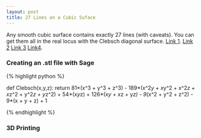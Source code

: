 ```yaml
---
layout: post
title: 27 Lines on a Cubic Suface
---
```


Any smooth cubic surface contains exactly 27 lines (with caveats). You can get them all in the real locus with the Clebsch diagonal surface. [Link 1](https://blogs.ams.org/visualinsight/2016/02/15/27-lines-on-a-cubic-surface/). [Link 2](https://analyticphysics.com/Higher%20Dimensions/27%20Lines%20on%20a%20Cubic%20Surface.htm) [Link 3](https://en.wikipedia.org/wiki/Clebsch_surface) [Link4](https://en.wikipedia.org/wiki/Cubic_surface#27_lines_on_a_cubic_surface).

### Creating an .stl file with Sage

{% highlight python %}

def Clebsch(x,y,z):
    return 81*(x^3 + y^3 + z^3) - 189*(x^2*y + x*y^2 + x^2*z + x*z^2 + y^2*z + y*z^2) + 54*(x*y*z) + 126*(x*y + x*z + y*z) - 9*(x^2 + y^2 + z^2) - 9*(x + y + z) + 1

{% endhighlight %}

### 3D Printing
